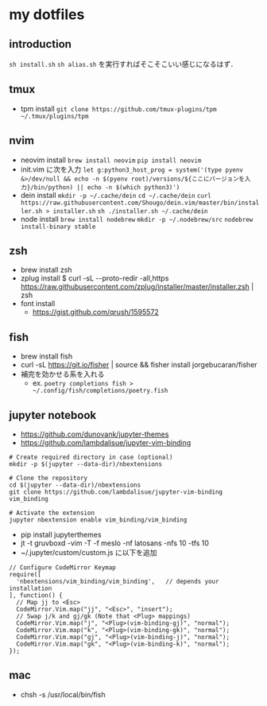 # my dotfiles

## introduction

`sh install.sh`
`sh alias.sh`
を実行すればそこそこいい感じになるはず．

## tmux

- tpm install
  `git clone https://github.com/tmux-plugins/tpm ~/.tmux/plugins/tpm`

## nvim

- neovim install
  `brew install neovim`
  `pip install neovim`
- init.vim に次を入力
  `let g:python3_host_prog = system('(type pyenv &>/dev/null && echo -n $(pyenv root)/versions/${ここにバージョンを入力}/bin/python) || echo -n $(which python3)')`
- dein install
  `mkdir -p ~/.cache/dein`
  `cd ~/.cache/dein`
  `curl https://raw.githubusercontent.com/Shougo/dein.vim/master/bin/installer.sh > installer.sh`
  `sh ./installer.sh ~/.cache/dein`
- node install
  `brew install nodebrew`
  `mkdir -p ~/.nodebrew/src`
  `nodebrew install-binary stable`

## zsh

- brew install zsh
- zplug install
  $ curl -sL --proto-redir -all,https https://raw.githubusercontent.com/zplug/installer/master/installer.zsh | zsh
- font install
  - https://gist.github.com/qrush/1595572

## fish

- brew install fish
- curl -sL https://git.io/fisher | source && fisher install jorgebucaran/fisher
- 補完を効かせる系を入れる
  - ex. `poetry completions fish > ~/.config/fish/completions/poetry.fish`

## jupyter notebook

- https://github.com/dunovank/jupyter-themes
- https://github.com/lambdalisue/jupyter-vim-binding

```
# Create required directory in case (optional)
mkdir -p $(jupyter --data-dir)/nbextensions

# Clone the repository
cd $(jupyter --data-dir)/nbextensions
git clone https://github.com/lambdalisue/jupyter-vim-binding vim_binding

# Activate the extension
jupyter nbextension enable vim_binding/vim_binding
```

- pip install jupyterthemes
- jt -t gruvboxd -vim -T -f meslo -nf latosans -nfs 10 -tfs 10
- ~/.jupyter/custom/custom.js に以下を追加

```
// Configure CodeMirror Keymap
require([
  'nbextensions/vim_binding/vim_binding',   // depends your installation
], function() {
  // Map jj to <Esc>
  CodeMirror.Vim.map("jj", "<Esc>", "insert");
  // Swap j/k and gj/gk (Note that <Plug> mappings)
  CodeMirror.Vim.map("j", "<Plug>(vim-binding-gj)", "normal");
  CodeMirror.Vim.map("k", "<Plug>(vim-binding-gk)", "normal");
  CodeMirror.Vim.map("gj", "<Plug>(vim-binding-j)", "normal");
  CodeMirror.Vim.map("gk", "<Plug>(vim-binding-k)", "normal");
});
```

## mac

- chsh -s /usr/local/bin/fish

```

```

